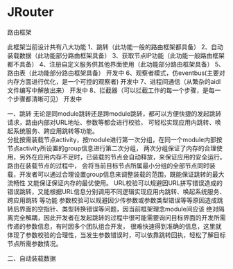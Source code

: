 # JRouter
路由框架


此框架当前设计共有八大功能
1、跳转（此功能一般的路由框架都具备）
2、自动装载数据（此功能部分路由框架具备）
3、获取节点IP功能（此功能一般路由框架都不具备）
4、注册自定义服务供其他界面使用（此功能部分路由框架具备）
5、路由表（此功能部分路由框架具备）               开发中
6、观察者模式，仿eventbus(主要对内存方面进行优化，是一个可控的观察者)   开发中
7、进程间通信（从繁杂的aidl文件编写中解放出来）    开发中
8、拦截器（可以拦截工作的每一个步骤，是每一个步骤都清晰可见）  开发中




一、跳转
      无论是同module跳转还是跨module跳转，都可以方便快捷的发起跳转请求，路由内部对URL地址、参数等都会进行校验，
  可轻松实现应用内跳转、唤起系统服务、跨应用跳转等功能。  
      分批按需装载节点activity，按module进行第一次分组，在同一个module内部按节点activity所设置的group信息进行第二次分组，
  两次分组保证了内存的合理使用，另外在应用内存不足时，已装载的节点会自动释放，来保证应用的安全运行。路由在装载节点的过程中，
  会将当前目标节点所属最小分组的全部节点同时装载，开发者可以通过合理设置group信息来调整装载的范围，既能保证跳转的最大流畅性
  又能保证保证内存的最优使用。
      URL校验可以规避因URL拼写错误造成的错误跳转，又能根据URL信息分别调用不同逻辑实现应用内跳转、唤起系统服务、跨应用跳转
  等功能
      参数校验可以规避因少传参数或参数类型错误等等原因造成跳转后界面的空指针、类型转换错误等问题，因当前框架理念module间应该
  绝对隔离完全解耦，因此开发者在发起跳转的过程中很可能需要询问目标界面的开发所需传递的参数信息，有时因多个团队组合开发，
  很难快速得到准确的信息，这里就体现了参数校验的合理性，当发生参数错误时，可以依靠跳转回执，轻松了解目标节点所需参数情况。
        

二、自动装载数据
    



















